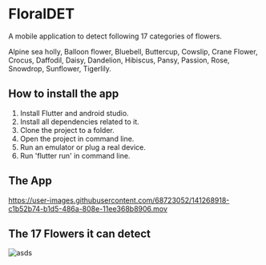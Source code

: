# FloralDET

A mobile application to detect following 17 categories of flowers.

Alpine sea holly,
Balloon flower,
Bluebell,
Buttercup,
Cowslip,
Crane Flower,
Crocus,
Daffodil,
Daisy,
Dandelion,
Hibiscus,
Pansy,
Passion,
Rose,
Snowdrop,
Sunflower,
Tigerlily.

## How to install the app ##

1. Install Flutter and android studio.
2. Install all dependencies related to it.
3. Clone the project to a folder.
4. Open the project in command line.
5. Run an emulator or plug a real device.
6. Run 'flutter run' in command line.


## The App

https://user-images.githubusercontent.com/68723052/141268918-c1b52b74-b1d5-486a-808e-11ee368b8906.mov

## The 17 Flowers it can detect
![asds](https://user-images.githubusercontent.com/68723052/123532858-a4e7f880-d730-11eb-9359-bf37be5828f2.PNG)



